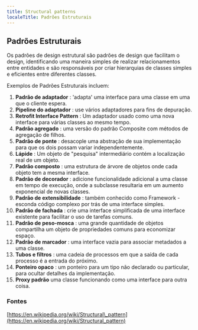 ```yaml
---
title: Structural patterns
localeTitle: Padrões Estruturais
---
```

## Padrões Estruturais

Os padrões de design estrutural são padrões de design que facilitam o design, identificando uma maneira simples de realizar relacionamentos entre entidades e são responsáveis ​​por criar hierarquias de classes simples e eficientes entre diferentes classes.

Exemplos de Padrões Estruturais incluem:

1.  **Padrão de adaptador** : 'adapta' uma interface para uma classe em uma que o cliente espera.
2.  **Pipeline do adaptador** : use vários adaptadores para fins de depuração.
3.  **Retrofit Interface Pattern** : Um adaptador usado como uma nova interface para várias classes ao mesmo tempo.
4.  **Padrão agregado** : uma versão do padrão Composite com métodos de agregação de filhos.
5.  **Padrão de ponte** : desacople uma abstração de sua implementação para que os dois possam variar independentemente.
6.  **Lápide** : Um objeto de "pesquisa" intermediário contém a localização real de um objeto.
7.  **Padrão composto** : uma estrutura de árvore de objetos onde cada objeto tem a mesma interface.
8.  **Padrão de decorador** : adicione funcionalidade adicional a uma classe em tempo de execução, onde a subclasse resultaria em um aumento exponencial de novas classes.
9.  **Padrão de extensibilidade** : também conhecido como Framework - esconda código complexo por trás de uma interface simples.
10.  **Padrão de fachada** : crie uma interface simplificada de uma interface existente para facilitar o uso de tarefas comuns.
11.  **Padrão de peso-mosca** : uma grande quantidade de objetos compartilha um objeto de propriedades comuns para economizar espaço.
12.  **Padrão de marcador** : uma interface vazia para associar metadados a uma classe.
13.  **Tubos e filtros** : uma cadeia de processos em que a saída de cada processo é a entrada do próximo.
14.  **Ponteiro opaco** : um ponteiro para um tipo não declarado ou particular, para ocultar detalhes da implementação.
15.  **Proxy padrão** uma classe funcionando como uma interface para outra coisa.

### Fontes

[https://en.wikipedia.org/wiki/Structural\_pattern](https://en.wikipedia.org/wiki/Structural_pattern)